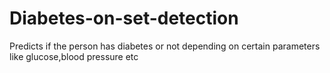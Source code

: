 # Diabetes-on-set-detection
Predicts if the person has  diabetes or not depending on certain parameters like glucose,blood pressure etc
